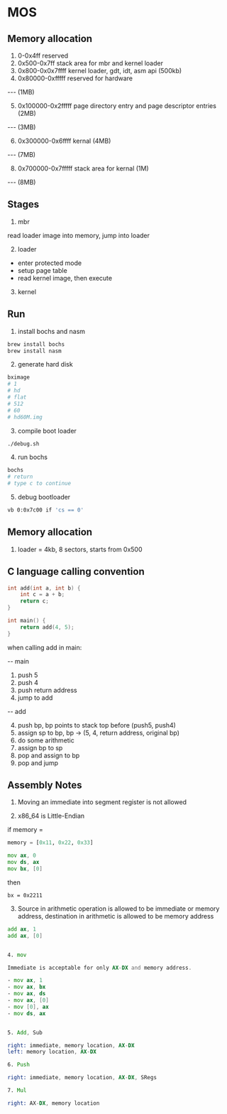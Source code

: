 # MOS

## Memory allocation

1. 0-0x4ff              reserved
2. 0x500-0x7ff          stack area for mbr and kernel loader
3. 0x800-0x0x7ffff      kernel loader, gdt, idt, asm api (500kb)
4. 0x80000-0xfffff      reserved for hardware

--- (1MB)

5. 0x100000-0x2fffff    page directory entry and page descriptor entries (2MB)


--- (3MB)

6. 0x300000-0x6ffff    kernal (4MB)

--- (7MB)


8. 0x700000-0x7fffff    stack area for kernal (1M)


--- (8MB)


## Stages

1. mbr 

read loader image into memory, jump into loader


2. loader

- enter protected mode
- setup page table
- read kernel image, then execute 


3. kernel



## Run

1. install bochs and nasm

```sh
brew install bochs
brew install nasm
```

2. generate hard disk

```sh
bximage
# 1
# hd
# flat
# 512
# 60
# hd60M.img
```

3. compile boot loader

```sh
./debug.sh
```

4. run bochs

```sh
bochs
# return
# type c to continue
```

5. debug bootloader

```sh
vb 0:0x7c00 if 'cs == 0'
```

## Memory allocation

1. loader = 4kb, 8 sectors, starts from 0x500

## C language calling convention

```c
int add(int a, int b) {
    int c = a + b;
    return c;
}

int main() {
    return add(4, 5);
}
```

when calling add in main:

-- main
1. push 5
2. push 4
3. push return address
4. jump to add

-- add

4. push bp, bp points to stack top before (push5, push4) 
5. assign sp to bp, bp -> (5, 4, return address, original bp) 
6. do some arithmetic
7. assign bp to sp
8. pop and assign to bp
9. pop and jump 

## Assembly Notes


1. Moving an immediate into segment register is not allowed


2. x86_64 is Little-Endian

if memory = 

```py
memory = [0x11, 0x22, 0x33]
```

```asm
mov ax, 0
mov ds, ax
mov bx, [0]
```

then 

```
bx = 0x2211
```

3. Source in arithmetic operation is allowed to be immediate or memory address, destination in arithmetic is allowed to be memory address

```asm
add ax, 1
add ax, [0]


4. mov

Immediate is acceptable for only AX-DX and memory address.

- mov ax, 1
- mov ax, bx
- mov ax, ds
- mov ax, [0] 
- mov [0], ax
- mov ds, ax


5. Add, Sub

right: immediate, memory location, AX-DX
left: memory location, AX-DX

6. Push

right: immediate, memory location, AX-DX, SRegs

7. Mul

right: AX-DX, memory location